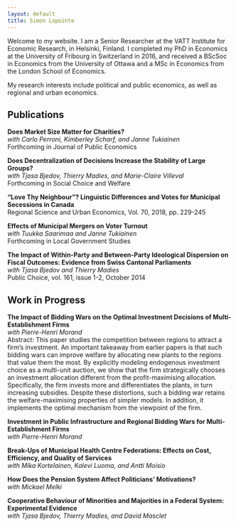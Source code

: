 ```yaml
---
layout: default
title: Simon Lapointe
---
```


Welcome to my website. I am a Senior Researcher at the VATT Institute for Economic Research, in Helsinki, Finland. I completed my PhD in Economics at the University of Fribourg in Switzerland in 2016, and received a BScSoc in Economics from the University of Ottawa and a MSc in Economics from the London School of Economics.

My research interests include political and public economics, as well as regional and urban economics.

## Publications

**Does Market Size Matter for Charities?**  
*with Carlo Perroni, Kimberley Scharf, and Janne Tukiainen*  
Forthcoming in Journal of Public Economics

**Does Decentralization of Decisions Increase the Stability of Large Groups?**  
*with Tjasa Bjedov, Thierry Madies, and Marie-Claire Villeval*  
Forthcoming in Social Choice and Welfare

**“Love Thy Neighbour”? Linguistic Differences and Votes for Municipal Secessions in Canada**  
Regional Science and Urban Economics, Vol. 70, 2018, pp. 229-245

**Effects of Municipal Mergers on Voter Turnout**  
*with Tuukka Saarimaa and Janne Tukiainen*  
Forthcoming in Local Government Studies

**The Impact of Within-Party and Between-Party Ideological Dispersion on Fiscal Outcomes: Evidence from Swiss Cantonal Parliaments**  
*with Tjasa Bjedov and Thierry Madies*  
Public Choice, vol. 161, issue 1-2, October 2014

## Work in Progress

**The Impact of Bidding Wars on the Optimal Investment Decisions of Multi-Establishment Firms**  
*with Pierre-Henri Morand*  
Abstract: This paper studies the competition between regions to attract a firm’s investment. An important takeaway from earlier papers is that such bidding wars can improve welfare by allocating new plants to the regions that value them the most. By explicitly modeling endogenous investment choice as a multi-unit auction, we show that the firm strategically chooses an investment allocation different from the profit-maximising allocation. Specifically, the firm invests more and differentiates the plants, in turn increasing subsidies. Despite these distortions, such a bidding war retains the welfare-maximising properties of simpler models. In addition, it implements the optimal mechanism from the viewpoint of the firm.

**Investment in Public Infrastructure and Regional Bidding Wars for Multi-Establishment Firms**  
*with Pierre-Henri Morand*

**Break-Ups of Municipal Health Centre Federations: Effects on Cost, Efficiency, and Quality of Services**  
*with Mika Kortelainen, Kalevi Luoma, and Antti Moisio*

**How Does the Pension System Affect Politicians' Motivations?**  
*with Mickael Melki*

**Cooperative Behaviour of Minorities and Majorities in a Federal System: Experimental Evidence**  
*with Tjasa Bjedov, Thierry Madies, and David Masclet*
